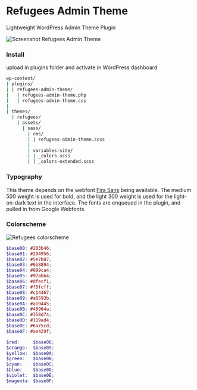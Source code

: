 # Refugees Admin Theme

Lightweight WordPress Admin Theme Plugin

![Screenshot Refugees Admin Theme](http://atelierbram.github.io/refugees-admin-theme/colorscheme/assets/img/screenshot_refugees-admin-theme_800x600.png "Screenshot Refugees Admin Theme")

### Install
upload in plugins folder and activate in WordPress dashboard

```bash
wp-content/
| plugins/
| | refugees-admin-theme/
|   | refugees-admin-theme.php
|   | refugees-admin-theme.css
|
| themes/
  | refugees/
    | assets/
      | sass/
        | cms/
        | | refugees-admin-theme.scss
        |
        | variables-site/
        | | _colors.scss
        | | _colors-extended.scss
```

### Typography
This theme depends on the webfont [Fira Sans](https://www.google.com/fonts/specimen/Fira+Sans) being available. The medium 500 weight is used for bold, and the light 300 weight is used for the light-on-dark text in the interface. The fonts are enqueued in the plugin, and pulled in from Google Webfonts.

### Colorscheme
![Refugees colorscheme](https://atelierbram.github.io/refugees-admin-theme/colorscheme/assets/img/refugees-colorscheme.svg "Refugees colorscheme")

```scss
$base00: #203b46;
$base01: #294956;
$base02: #5e7b87;
$base03: #6b8894;
$base04: #899ca4;
$base05: #97abb4;
$base06: #dfecf1;
$base07: #f5fcff;
$base08: #c14467;
$base09: #a0593b;
$base0A: #a19445;
$base0B: #40964a;
$base0C: #358d74;
$base0D: #119ad4;
$base0E: #6a75cd;
$base0F: #ae429f;

$red:     $base08;
$orange:  $base09;
$yellow:  $base0A;
$green:   $base0B;
$cyan:    $base0C;
$blue:    $base0D;
$violet:  $base0E;
$magenta: $base0F;
```
